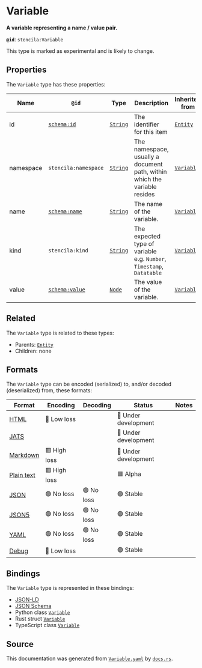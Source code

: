 # Variable

**A variable representing a name / value pair.**

**`@id`**: `stencila:Variable`

This type is marked as experimental and is likely to change.

## Properties

The `Variable` type has these properties:

| Name      | `@id`                                      | Type                                                                                            | Description                                                               | Inherited from                                                                                      |
| --------- | ------------------------------------------ | ----------------------------------------------------------------------------------------------- | ------------------------------------------------------------------------- | --------------------------------------------------------------------------------------------------- |
| id        | [`schema:id`](https://schema.org/id)       | [`String`](https://github.com/stencila/stencila/blob/main/docs/reference/schema/data/string.md) | The identifier for this item                                              | [`Entity`](https://github.com/stencila/stencila/blob/main/docs/reference/schema/other/entity.md)    |
| namespace | `stencila:namespace`                       | [`String`](https://github.com/stencila/stencila/blob/main/docs/reference/schema/data/string.md) | The namespace, usually a document path, within which the variable resides | [`Variable`](https://github.com/stencila/stencila/blob/main/docs/reference/schema/flow/variable.md) |
| name      | [`schema:name`](https://schema.org/name)   | [`String`](https://github.com/stencila/stencila/blob/main/docs/reference/schema/data/string.md) | The name of the variable.                                                 | [`Variable`](https://github.com/stencila/stencila/blob/main/docs/reference/schema/flow/variable.md) |
| kind      | `stencila:kind`                            | [`String`](https://github.com/stencila/stencila/blob/main/docs/reference/schema/data/string.md) | The expected type of variable e.g. `Number`, `Timestamp`, `Datatable`     | [`Variable`](https://github.com/stencila/stencila/blob/main/docs/reference/schema/flow/variable.md) |
| value     | [`schema:value`](https://schema.org/value) | [`Node`](https://github.com/stencila/stencila/blob/main/docs/reference/schema/other/node.md)    | The value of the variable.                                                | [`Variable`](https://github.com/stencila/stencila/blob/main/docs/reference/schema/flow/variable.md) |

## Related

The `Variable` type is related to these types:

- Parents: [`Entity`](https://github.com/stencila/stencila/blob/main/docs/reference/schema/other/entity.md)
- Children: none

## Formats

The `Variable` type can be encoded (serialized) to, and/or decoded (deserialized) from, these formats:

| Format                                                                                        | Encoding       | Decoding     | Status                 | Notes |
| --------------------------------------------------------------------------------------------- | -------------- | ------------ | ---------------------- | ----- |
| [HTML](https://github.com/stencila/stencila/blob/main/docs/reference/formats/html.md)         | 🔷 Low loss     |              | 🚧 Under development    |       |
| [JATS](https://github.com/stencila/stencila/blob/main/docs/reference/formats/jats.md)         |                |              | 🚧 Under development    |       |
| [Markdown](https://github.com/stencila/stencila/blob/main/docs/reference/formats/markdown.md) | 🟥 High loss    |              | 🚧 Under development    |       |
| [Plain text](https://github.com/stencila/stencila/blob/main/docs/reference/formats/text.md)   | 🟥 High loss    |              | 🟥 Alpha                |       |
| [JSON](https://github.com/stencila/stencila/blob/main/docs/reference/formats/json.md)         | 🟢 No loss      | 🟢 No loss    | 🟢 Stable               |       |
| [JSON5](https://github.com/stencila/stencila/blob/main/docs/reference/formats/json5.md)       | 🟢 No loss      | 🟢 No loss    | 🟢 Stable               |       |
| [YAML](https://github.com/stencila/stencila/blob/main/docs/reference/formats/yaml.md)         | 🟢 No loss      | 🟢 No loss    | 🟢 Stable               |       |
| [Debug](https://github.com/stencila/stencila/blob/main/docs/reference/formats/debug.md)       | 🔷 Low loss     |              | 🟢 Stable               |       |

## Bindings

The `Variable` type is represented in these bindings:

- [JSON-LD](https://stencila.dev/Variable.jsonld)
- [JSON Schema](https://stencila.dev/Variable.schema.json)
- Python class [`Variable`](https://github.com/stencila/stencila/blob/main/python/stencila/types/variable.py)
- Rust struct [`Variable`](https://github.com/stencila/stencila/blob/main/rust/schema/src/types/variable.rs)
- TypeScript class [`Variable`](https://github.com/stencila/stencila/blob/main/typescript/src/types/Variable.ts)

## Source

This documentation was generated from [`Variable.yaml`](https://github.com/stencila/stencila/blob/main/schema/Variable.yaml) by [`docs.rs`](https://github.com/stencila/stencila/blob/main/rust/schema-gen/src/docs.rs).